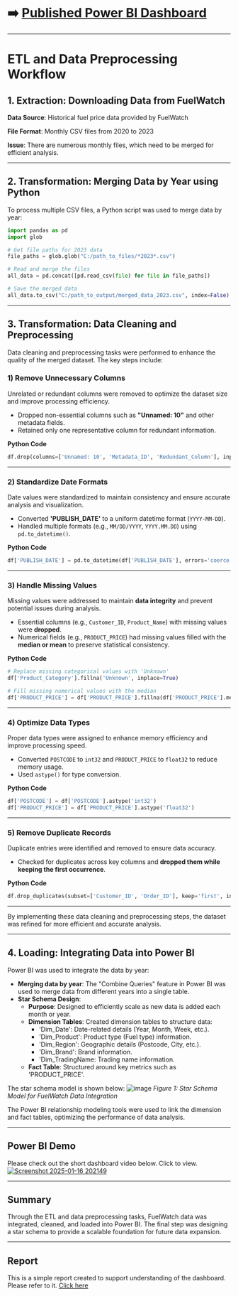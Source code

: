 # ➡️ [Published Power BI Dashboard](https://app.powerbi.com/links/gZK2dAiE6g?ctid=5a740cd7-5768-4d09-ae13-f706b09fa22c&pbi_source=linkShare)

---

# ETL and Data Preprocessing Workflow

## 1. Extraction: Downloading Data from FuelWatch

**Data Source**: Historical fuel price data provided by FuelWatch

**File Format**: Monthly CSV files from 2020 to 2023

**Issue**: There are numerous monthly files, which need to be merged for efficient analysis.

---

## 2. Transformation: Merging Data by Year using Python

To process multiple CSV files, a Python script was used to merge data by year:

```python
import pandas as pd
import glob

# Get file paths for 2023 data
file_paths = glob.glob("C:/path_to_files/*2023*.csv")

# Read and merge the files
all_data = pd.concat([pd.read_csv(file) for file in file_paths])

# Save the merged data
all_data.to_csv("C:/path_to_output/merged_data_2023.csv", index=False)
```
---

## 3. Transformation: Data Cleaning and Preprocessing

Data cleaning and preprocessing tasks were performed to enhance the quality of the merged dataset. The key steps include:  

###  1) Remove Unnecessary Columns 
Unrelated or redundant columns were removed to optimize the dataset size and improve processing efficiency.  

- Dropped non-essential columns such as **"Unnamed: 10"** and other metadata fields.  
- Retained only one representative column for redundant information.  

**Python Code**  
```python
df.drop(columns=['Unnamed: 10', 'Metadata_ID', 'Redundant_Column'], inplace=True)
```
---

###  2) Standardize Date Formats 
Date values were standardized to maintain consistency and ensure accurate analysis and visualization.  

- Converted **'PUBLISH_DATE'** to a uniform datetime format (`YYYY-MM-DD`).  
- Handled multiple formats (e.g., `MM/DD/YYYY`, `YYYY.MM.DD`) using `pd.to_datetime()`.  

**Python Code**  
```python
df['PUBLISH_DATE'] = pd.to_datetime(df['PUBLISH_DATE'], errors='coerce')
```  
---

###  3) Handle Missing Values  
Missing values were addressed to maintain **data integrity** and prevent potential issues during analysis.  

- Essential columns (e.g., `Customer_ID`, `Product_Name`) with missing values were **dropped**.  
- Numerical fields (e.g., `PRODUCT_PRICE`) had missing values filled with the **median or mean** to preserve statistical consistency.  

**Python Code**  
```python
# Replace missing categorical values with 'Unknown'
df['Product_Category'].fillna('Unknown', inplace=True)

# Fill missing numerical values with the median
df['PRODUCT_PRICE'] = df['PRODUCT_PRICE'].fillna(df['PRODUCT_PRICE'].median())
```
---

###  4) Optimize Data Types
Proper data types were assigned to enhance memory efficiency and improve processing speed.  

- Converted `POSTCODE` to `int32` and `PRODUCT_PRICE` to `float32` to reduce memory usage.  
- Used `astype()` for type conversion.  

**Python Code**  
```python
df['POSTCODE'] = df['POSTCODE'].astype('int32')
df['PRODUCT_PRICE'] = df['PRODUCT_PRICE'].astype('float32')
```
---

###  5) Remove Duplicate Records
Duplicate entries were identified and removed to ensure data accuracy.  

- Checked for duplicates across key columns and **dropped them while keeping the first occurrence**.  

**Python Code**  
```python
df.drop_duplicates(subset=['Customer_ID', 'Order_ID'], keep='first', inplace=True)
```
---

By implementing these data cleaning and preprocessing steps, the dataset was refined for more efficient and accurate analysis.

---

## 4. Loading: Integrating Data into Power BI

Power BI was used to integrate the data by year:

- **Merging data by year**: The "Combine Queries" feature in Power BI was used to merge data from different years into a single table.
- **Star Schema Design**:
  - **Purpose**: Designed to efficiently scale as new data is added each month or year.
  - **Dimension Tables**: Created dimension tables to structure data:
    - 'Dim_Date': Date-related details (Year, Month, Week, etc.).
    - 'Dim_Product': Product type (Fuel type) information.
    - 'Dim_Region': Geographic details (Postcode, City, etc.).
    - 'Dim_Brand': Brand information.
    - 'Dim_TradingName: Trading name information.
  - **Fact Table**: Structured around key metrics such as 'PRODUCT_PRICE'.

The star schema model is shown below:
![image](https://github.com/user-attachments/assets/a6fce9b7-3985-4c0c-88f0-9b3485259438)
*Figure 1: Star Schema Model for FuelWatch Data Integration*

The Power BI relationship modeling tools were used to link the dimension and fact tables, optimizing the performance of data analysis.

---

## Power BI Demo

Please check out the short dashboard video below. Click to view.
[![Screenshot 2025-01-16 202149](https://github.com/user-attachments/assets/28d5bdb8-425b-4dc6-b894-39ca4ebf55df)](https://youtu.be/XY9UMDeZFFs)

---

## Summary

Through the ETL and data preprocessing tasks, FuelWatch data was integrated, cleaned, and loaded into Power BI. The final step was designing a star schema to provide a scalable foundation for future data expansion.

---

## Report

This is a simple report created to support understanding of the dashboard. Please refer to it.
[Click here](https://docs.google.com/document/d/1_viERX0QsKA43bGf0JxpMtPUY31gd2Jr/edit?usp=sharing&ouid=110905777482363304127&rtpof=true&sd=true)
